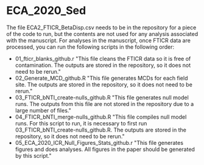 # ECA_2020_Sed

The file ECA2_FTICR_BetaDisp.csv needs to be in the repository for a piece of the code to run, but the contents are not used for any analysis associated with the manuscript.
For analyses in the manuscript, once FTICR data are processed, you can run the following scripts in the following order:
- 01_fticr_blanks_github.r "This file cleans the FTICR data so it is free of contamination. The outputs are stored in the repository, so it does not need to be rerun."
- 02_Generate_MCD_github.R "This file generates MCDs for each field site. The outputs are stored in the repository, so it does not need to be rerun."
- 03_FTICR_bNTI_create-nulls_github.R "This file generates null model runs. The outputs from this file are not stored in the repository due to a large number of files."
- 04_FTICR_bNTI_merge-nulls_github.R "This file compiles null model runs. For this script to run, it is necessary to first run 03_FTICR_bNTI_create-nulls_github.R. The outputs are stored in the repository, so it does not need to be rerun."
- 05_ECA_2020_ICR_Null_Figures_Stats_github.r "This file generates figures and does analyses. All figures in the paper should be generated by this script."
